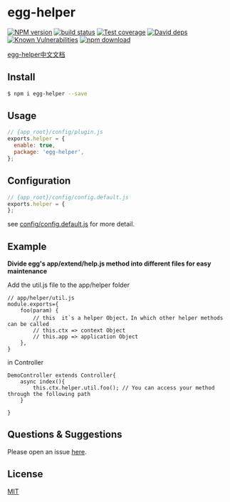 # egg-helper

[![NPM version][npm-image]][npm-url]
[![build status][travis-image]][travis-url]
[![Test coverage][codecov-image]][codecov-url]
[![David deps][david-image]][david-url]
[![Known Vulnerabilities][snyk-image]][snyk-url]
[![npm download][download-image]][download-url]

[npm-image]: https://img.shields.io/npm/v/egg-helper.svg?style=flat-square
[npm-url]: https://npmjs.org/package/egg-helper
[travis-image]: https://img.shields.io/travis/eggjs/egg-helper.svg?style=flat-square
[travis-url]: https://travis-ci.org/eggjs/egg-helper
[codecov-image]: https://img.shields.io/codecov/c/github/eggjs/egg-helper.svg?style=flat-square
[codecov-url]: https://codecov.io/github/eggjs/egg-helper?branch=master
[david-image]: https://img.shields.io/david/eggjs/egg-helper.svg?style=flat-square
[david-url]: https://david-dm.org/eggjs/egg-helper
[snyk-image]: https://snyk.io/test/npm/egg-helper/badge.svg?style=flat-square
[snyk-url]: https://snyk.io/test/npm/egg-helper
[download-image]: https://img.shields.io/npm/dm/egg-helper.svg?style=flat-square
[download-url]: https://npmjs.org/package/egg-helper

<!--
Description here.
-->
[egg-helper中文文档](README.zh_CN.md)

## Install

```bash
$ npm i egg-helper --save
```

## Usage

```js
// {app_root}/config/plugin.js
exports.helper = {
  enable: true,
  package: 'egg-helper',
};
```

## Configuration

```js
// {app_root}/config/config.default.js
exports.helper = {
};
```

see [config/config.default.js](config/config.default.js) for more detail.

## Example
**Divide egg's app/extend/help.js method into different files for easy maintenance**
<!-- example here -->
Add the util.js file to the app/helper folder

    // app/helper/util.js
    module.exports={
        foo(param) {
            // this  it`s a helper Object，In which other helper methods can be called
            // this.ctx => context Object
            // this.app => application Object
        },
    }
in Controller

    DemoController extends Controller{
        async index(){
            this.ctx.helper.util.foo(); // You can access your method through the following path
        }

    }

## Questions & Suggestions

Please open an issue [here](https://github.com/eggjs/egg/issues).

## License

[MIT](LICENSE)

